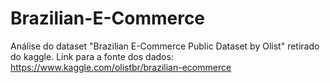 # Brazilian-E-Commerce
Análise do dataset "Brazilian E-Commerce Public Dataset by Olist" retirado do kaggle. Link para a fonte dos dados: https://www.kaggle.com/olistbr/brazilian-ecommerce
